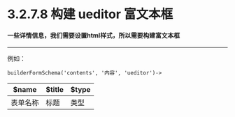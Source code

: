 3.2.7.8 构建 ueditor 富文本框
===

#### 一些详情信息，我们需要设置html样式，所以需要构建富文本框
-------------------

例如：

```
builderFormSchema('contents', '内容', 'ueditor')->
```

$name|$title|$type
------|------|----
表单名称|标题|类型


